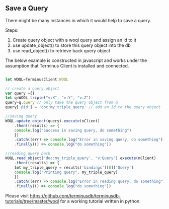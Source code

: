 
## Save a Query

There might be many instances in which it would help to save a query.

Steps:
1. Create query object with a woql query and assign an id to it
2. use update_object() to store this query object into the db
2. use read_object() to retrieve back query object


The below example is constructed in javascript and works under the assumption that Terminus Client is installed and connected.

```javascript

let WOQL=TerminusClient.WOQL

// create a query object
var query ={}
let q=WOQL.triple("v:X", "v:Y", "v:Z")
query=q.query // only take the query object from q
query['@id'] = 'doc:my_triple_query' // add an id to the query object

//saving query
WOQL.update_object(query).execute(nClient)
    .then((results) => {
	console.log("Success in saving query, do something")
    })
    .catch((err) => console.log("Error in saving query, do something"))
    .finally(() => console.log("do something"))

//reading query back
WOQL.read_object('doc:my_triple_query', "v:Query").execute(nClient)
    .then((results) => {
	let my_triple_query = results['bindings'][0]['Query']
	console.log("Printing query", my_triple_query)
    })
    .catch((err) => console.log("Error in reading query, do something"))
    .finally(() => console.log("do something"))
```

Please visit https://github.com/terminusdb/terminusdb-tutorials/tree/master/woql for a working tutorial written in python.
